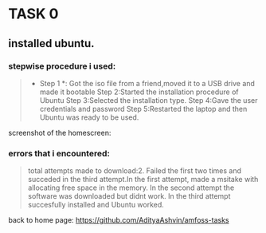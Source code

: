 # TASK 0
## installed ubuntu.
### stepwise procedure i used:

> * Step 1 *: Got the iso file from a friend,moved it to a USB drive and made it bootable
> Step 2:Started the installation procedure of Ubuntu 
> Step 3:Selected the installation type.
> Step 4:Gave the user credentials and password
> Step 5:Restarted the laptop and then Ubuntu was ready to be used.

screenshot of the homescreen:
> 

### errors that i encountered:

> total attempts made to download:2. Failed the first two times and succeded in the third attempt.In the first attempt, made a msitake with allocating free space in the memory. In the second attempt the software was downloaded but didnt work. In the third attempt succesfully installed and Ubuntu worked.


back to home page: https://github.com/AdityaAshvin/amfoss-tasks
